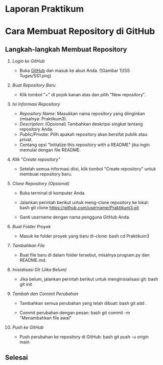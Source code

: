 # Laporan Praktikum
# Cara Membuat Repository di GitHub

## Langkah-langkah Membuat Repository

1. *Login ke GitHub*
   - Buka [GitHub](https://github.com) dan masuk ke akun Anda.
   ![Gambar 1](SS Tugas/SS1.png)

2. *Buat Repository Baru*
   - Klik tombol "+" di pojok kanan atas dan pilih "New repository".

3. *Isi Informasi Repository*
   - *Repository Name*: Masukkan nama repository yang diinginkan (misalnya: Praktikum3).
   - *Description*: (Opsional) Tambahkan deskripsi singkat tentang repository Anda.
   - *Public/Private*: Pilih apakah repository akan bersifat publik atau privat.
   - Centang opsi "Initialize this repository with a README" jika ingin memulai dengan file README.

4. *Klik "Create repository"*
   - Setelah semua informasi diisi, klik tombol "Create repository" untuk membuat repository baru.

5. *Clone Repository (Opsional)*
   - Buka terminal di komputer Anda.
   - Jalankan perintah berikut untuk meng-clone repository ke lokal:
     bash
     git clone https://github.com/username/Praktikum3.git
     
   - Ganti username dengan nama pengguna GitHub Anda.

6. *Buat Folder Proyek*
   - Masuk ke folder proyek yang baru di-clone:
     bash
     cd Praktikum3
     

7. *Tambahkan File*
   - Buat file baru di dalam folder tersebut, misalnya program.py dan README.md.

8. *Inisialisasi Git (Jika Belum)*
   - Jika belum, jalankan perintah berikut untuk menginisialisasi git:
     bash
     git init
     

9. *Tambah dan Commit Perubahan*
   - Tambahkan semua perubahan yang telah dibuat:
     bash
     git add .
     
   - Commit perubahan dengan pesan:
     bash
     git commit -m "Menambahkan file awal"
     

10. *Push ke GitHub*
    - Push perubahan ke repository di GitHub:
      bash
      git push -u origin main
      

## Selesai
